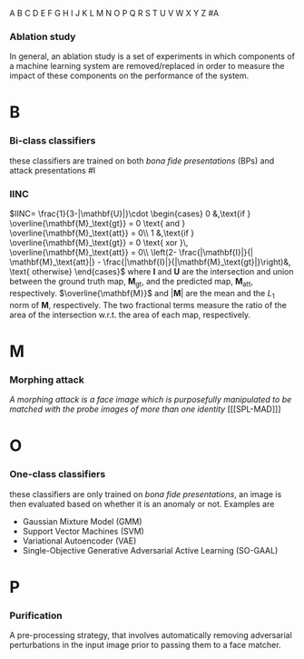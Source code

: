 A B C D E F G H I J K L M N O P Q R S T U V W X Y Z
#A
### Ablation study
In general, an ablation study is a set of experiments in which components of a machine learning system are removed/replaced in order to measure the impact of these components on the performance of the system.

# B
### Bi-class classifiers
these classifiers are trained on both *bona fide presentations* (BPs) and attack presentations
#I
### IINC 

$IINC= \frac{1}{3-|\mathbf{U}|}\cdot 
\begin{cases}
0 &,\text{if } \overline{\mathbf{M}_\text{gt}} = 0 \text{ and } \overline{\mathbf{M}_\text{att}} = 0\\
1 &,\text{if } \overline{\mathbf{M}_\text{gt}} = 0 \text{ xor }\, \overline{\mathbf{M}_\text{att}} = 0\\
\left(2- \frac{|\mathbf{I}|}{| \mathbf{M}_\text{att}|} - \frac{|\mathbf{I}|}{|\mathbf{M}_\text{gt}|}\right)&, \text{ otherwise}
\end{cases}$
where $\mathbf{I}$ and $\mathbf{U}$ are the intersection and union between the ground truth map, $\mathbf{M}_\text{gt}$, and the predicted map, $\mathbf{M}_\text{att}$, respectively. 
$\overline{\mathbf{M}}$ and $|\mathbf{M}|$ are the mean and the $L_1$ norm of $\mathbf{M}$, respectively. 
The two fractional terms measure the ratio of the area of the intersection w.r.t. the area of each map, respectively. 
# M
### Morphing attack 
*A morphing attack is a face image which is purposefully manipulated to be matched with the probe images of more than one identity*  \[[[SPL-MAD]]\]


# O 
### One-class classifiers
these classifiers are only trained on *bona fide presentations*, an image is then evaluated based on whether it is an anomaly or not. 
Examples are 
- Gaussian Mixture Model (GMM)
- Support Vector Machines (SVM)
- Variational Autoencoder (VAE)
- Single-Objective Generative Adversarial Active Learning (SO-GAAL)

# P 

### Purification
A pre-processing strategy, that involves automatically removing adversarial perturbations in the input image prior to passing them to a face matcher.
